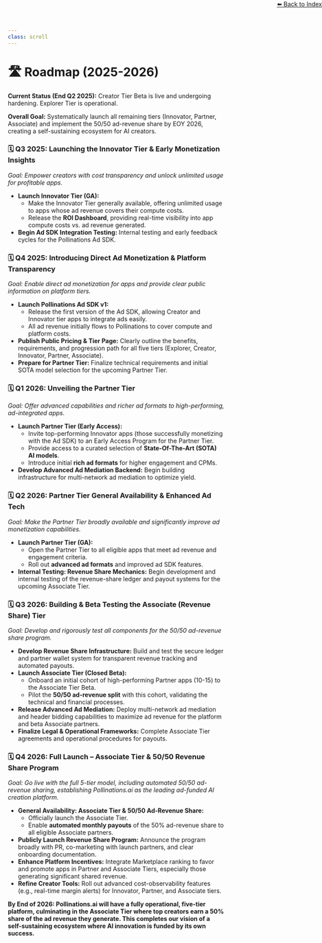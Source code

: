 ```yaml
---
class: scroll
---
```

<div style="text-align: right; position: absolute; top: 0; right: 0;">
<a href="/10">⬅️ Back to Index</a>
</div>

# 🛣️ **Roadmap (2025-2026)**

**Current Status (End Q2 2025):** Creator Tier Beta is live and undergoing hardening. Explorer Tier is operational.

**Overall Goal:** Systematically launch all remaining tiers (Innovator, Partner, Associate) and implement the 50/50 ad-revenue share by EOY 2026, creating a self-sustaining ecosystem for AI creators.

### **🗓️ Q3 2025: Launching the Innovator Tier & Early Monetization Insights**
*Goal: Empower creators with cost transparency and unlock unlimited usage for profitable apps.*

*   **Launch Innovator Tier (GA):**
    *   Make the Innovator Tier generally available, offering unlimited usage to apps whose ad revenue covers their compute costs.
    *   Release the **ROI Dashboard**, providing real-time visibility into app compute costs vs. ad revenue generated.
*   **Begin Ad SDK Integration Testing:** Internal testing and early feedback cycles for the Pollinations Ad SDK.

### **🗓️ Q4 2025: Introducing Direct Ad Monetization & Platform Transparency**
*Goal: Enable direct ad monetization for apps and provide clear public information on platform tiers.*

*   **Launch Pollinations Ad SDK v1:**
    *   Release the first version of the Ad SDK, allowing Creator and Innovator tier apps to integrate ads easily.
    *   All ad revenue initially flows to Pollinations to cover compute and platform costs.
*   **Publish Public Pricing & Tier Page:** Clearly outline the benefits, requirements, and progression path for all five tiers (Explorer, Creator, Innovator, Partner, Associate).
*   **Prepare for Partner Tier:** Finalize technical requirements and initial SOTA model selection for the upcoming Partner Tier.

### **🗓️ Q1 2026: Unveiling the Partner Tier**
*Goal: Offer advanced capabilities and richer ad formats to high-performing, ad-integrated apps.*

*   **Launch Partner Tier (Early Access):**
    *   Invite top-performing Innovator apps (those successfully monetizing with the Ad SDK) to an Early Access Program for the Partner Tier.
    *   Provide access to a curated selection of **State-Of-The-Art (SOTA) AI models**.
    *   Introduce initial **rich ad formats** for higher engagement and CPMs.
*   **Develop Advanced Ad Mediation Backend:** Begin building infrastructure for multi-network ad mediation to optimize yield.

### **🗓️ Q2 2026: Partner Tier General Availability & Enhanced Ad Tech**
*Goal: Make the Partner Tier broadly available and significantly improve ad monetization capabilities.*

*   **Launch Partner Tier (GA):**
    *   Open the Partner Tier to all eligible apps that meet ad revenue and engagement criteria.
    *   Roll out **advanced ad formats** and improved ad SDK features.
*   **Internal Testing: Revenue Share Mechanics:** Begin development and internal testing of the revenue-share ledger and payout systems for the upcoming Associate Tier.

### **🗓️ Q3 2026: Building & Beta Testing the Associate (Revenue Share) Tier**
*Goal: Develop and rigorously test all components for the 50/50 ad-revenue share program.*

*   **Develop Revenue Share Infrastructure:** Build and test the secure ledger and partner wallet system for transparent revenue tracking and automated payouts.
*   **Launch Associate Tier (Closed Beta):**
    *   Onboard an initial cohort of high-performing Partner apps (10-15) to the Associate Tier Beta.
    *   Pilot the **50/50 ad-revenue split** with this cohort, validating the technical and financial processes.
*   **Release Advanced Ad Mediation:** Deploy multi-network ad mediation and header bidding capabilities to maximize ad revenue for the platform and beta Associate partners.
*   **Finalize Legal & Operational Frameworks:** Complete Associate Tier agreements and operational procedures for payouts.

### **🗓️ Q4 2026: Full Launch – Associate Tier & 50/50 Revenue Share Program**
*Goal: Go live with the full 5-tier model, including automated 50/50 ad-revenue sharing, establishing Pollinations.ai as the leading ad-funded AI creation platform.*

*   **General Availability: Associate Tier & 50/50 Ad-Revenue Share:**
    *   Officially launch the Associate Tier.
    *   Enable **automated monthly payouts** of the 50% ad-revenue share to all eligible Associate partners.
*   **Publicly Launch Revenue Share Program:** Announce the program broadly with PR, co-marketing with launch partners, and clear onboarding documentation.
*   **Enhance Platform Incentives:** Integrate Marketplace ranking to favor and promote apps in Partner and Associate Tiers, especially those generating significant shared revenue.
*   **Refine Creator Tools:** Roll out advanced cost-observability features (e.g., real-time margin alerts) for Innovator, Partner, and Associate tiers.

**By End of 2026: Pollinations.ai will have a fully operational, five-tier platform, culminating in the Associate Tier where top creators earn a 50% share of the ad revenue they generate. This completes our vision of a self-sustaining ecosystem where AI innovation is funded by its own success.**
